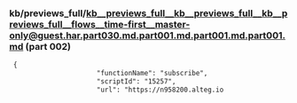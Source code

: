 ### kb/previews_full/kb__previews_full__kb__previews_full__kb__previews_full__flows__time-first__master-only@guest.har.part030.md.part001.md.part001.md.part001.md (part 002)

```md
 {
                      "functionName": "subscribe",
                      "scriptId": "15257",
                      "url": "https://n958200.alteg.io
```

```
